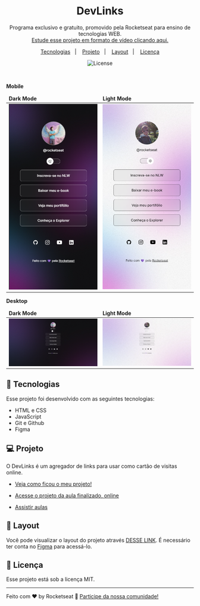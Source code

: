 <h1 align="center"> DevLinks </h1>

<p align="center">
Programa exclusivo e gratuito, promovido pela Rocketseat para ensino de tecnologias WEB. <br/>
<a href="https://lp.rocketseat.com.br/devlinks/inscricao?utm_source=github&utm_medium=descricao&utm_campaign=capture-devlinks&utm_term=organic&utm_content=descricao-github-mayk-brito">Estude esse projeto em formato de vídeo clicando aqui.</a>
</p>

<p align="center">
  <a href="#-tecnologias">Tecnologias</a>&nbsp;&nbsp;&nbsp;|&nbsp;&nbsp;&nbsp;
  <a href="#-projeto">Projeto</a>&nbsp;&nbsp;&nbsp;|&nbsp;&nbsp;&nbsp;
  <a href="#-layout">Layout</a>&nbsp;&nbsp;&nbsp;|&nbsp;&nbsp;&nbsp;
  <a href="#memo-licença">Licença</a>
</p>

<p align="center">
  <img alt="License" src="https://img.shields.io/static/v1?label=license&message=MIT&color=49AA26&labelColor=000000">
</p>

<br>

<p align="center">
<table>
    <thead>
        <b>Mobile</b>
    </thread>
    <thead>
        <td>
        <b>Dark Mode</b>
        </td>
        <td>
        <b>Light Mode</b>
        </td>
    </thead>
    <tr>
        <td>
        <img alt="projeto DevLinks" src="./assets/.github\mobile-projeto.png" width="100%">
        </td>
        <td>
        <img alt="projeto DevLinks" src="./assets/.github\mobile-projeto-light.png" width="100%">
        </td>
    </tr>
</table>

<table>
    <thead>
        <b>Desktop</b>
    </thread>
    <thead>
        <td>
        <b>Dark Mode</b>
        </td>
        <td>
        <b>Light Mode</b>
        </td>
    </thead>
    <tr>
        <td>
        <img alt="projeto DevLinks" src="./assets/.github\desktop-projeto.png" width="100%">
        </td>
        <td>
        <img alt="projeto DevLinks" src="./assets/.github\desktop-projeto-light.png" width="100%">
        </td>
    </tr>
</table>
</p>

## 🚀 Tecnologias

Esse projeto foi desenvolvido com as seguintes tecnologias:

- HTML e CSS
- JavaScript
- Git e Github
- Figma

## 💻 Projeto

O DevLinks é um agregador de links para usar como cartão de visitas online.

- [Veja como ficou o meu projeto!](https://victorpz.github.io/projeto-devlink)

- [Acesse o projeto da aula finalizado, online](https://maykbrito.github.io/devlinks)

- [Assistir aulas](https://lp.rocketseat.com.br/devlinks/inscricao?utm_source=github&utm_medium=descricao&utm_campaign=capture-devlinks&utm_term=organic&utm_content=descricao-github-mayk-brito)

## 🔖 Layout

Você pode visualizar o layout do projeto através [DESSE LINK](https://www.figma.com/community/file/1187422022288947321). É necessário ter conta no [Figma](https://figma.com) para acessá-lo.

## :memo: Licença

Esse projeto está sob a licença MIT.

---

Feito com ♥ by Rocketseat :wave: [Participe da nossa comunidade!](https://discord.gg/rocketseat)
